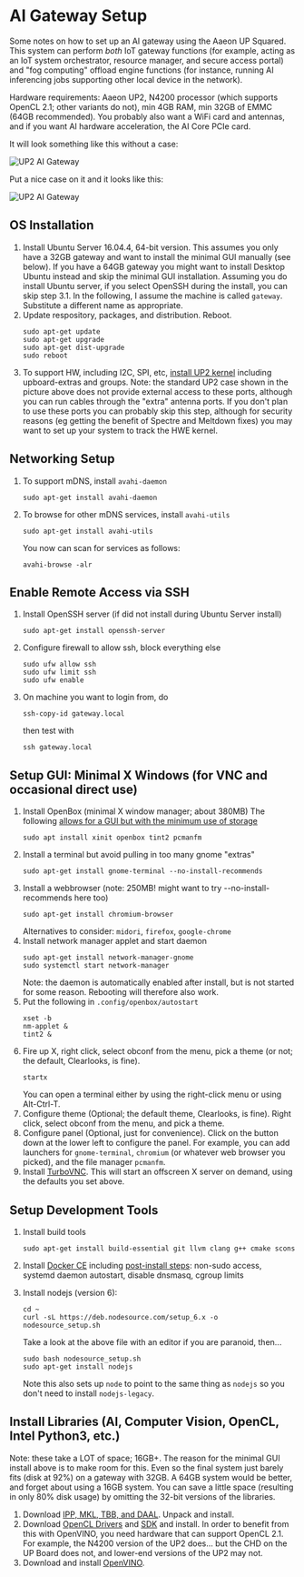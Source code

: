 # AI Gateway Setup
Some notes on how to set up an AI gateway using the Aaeon UP Squared.
This system can perform _both_ IoT gateway functions (for example, acting as an IoT system
orchestrator, resource manager, and secure access portal) and "fog computing" offload engine functions
(for instance, running AI inferencing jobs supporting other local device in the network).

Hardware requirements: Aaeon UP2, N4200 processor (which supports OpenCL 2.1; other variants do not),
min 4GB RAM, min 32GB of EMMC (64GB recommended).
You probably also want a WiFi card and antennas, and if you want AI hardware acceleration, the AI Core PCIe card.

It will look something like this without a case:

![UP2 AI Gateway](images/inside2.jpg)

Put a nice case on it and it looks like this:

![UP2 AI Gateway](images/outside.jpg)

## OS Installation
1. Install Ubuntu Server 16.04.4, 64-bit version.
   This assumes you only have a 32GB gateway and want to install the minimal GUI manually (see below).
   If you have a 64GB gateway you might want to install Desktop Ubuntu instead and skip the minimal
   GUI installation.
   Assuming you do install Ubuntu server, if you select OpenSSH during the install, you can skip step 3.1.
   In the following, I assume the machine is called `gateway`.
   Substitute a different name as appropriate.
2. Update respository, packages, and distribution.  Reboot.
   ```
   sudo apt-get update
   sudo apt-get upgrade
   sudo apt-get dist-upgrade
   sudo reboot
   ```
3. To support HW, including I2C, SPI, etc,
   [install UP2 kernel](
       http://wiki.up-community.org/Ubuntu
   )
   including upboard-extras and groups.   Note: the standard UP2 case shown in the picture above does not
   provide external access to these ports, although you can run cables through the "extra" antenna ports.
   If you don't plan to use these ports you can probably skip this step, although for security reasons
   (eg getting the benefit of Spectre and Meltdown fixes) you may want to set up your system to track the HWE kernel.

## Networking Setup
1. To support mDNS, install `avahi-daemon`
   ```
   sudo apt-get install avahi-daemon
   ```
2. To browse for other mDNS services, install `avahi-utils`
   ```
   sudo apt-get install avahi-utils
   ```
   You now can scan for services as follows:
   ```
   avahi-browse -alr
   ```

## Enable Remote Access via SSH
1. Install OpenSSH server (if did not install during Ubuntu Server install)
   ```
   sudo apt-get install openssh-server
   ```
2. Configure firewall to allow ssh, block everything else
   ```
   sudo ufw allow ssh
   sudo ufw limit ssh
   sudo ufw enable
   ```
3. On machine you want to login from, do
   ```
   ssh-copy-id gateway.local
   ```
   then test with
   ```
   ssh gateway.local
   ```

## Setup GUI: Minimal X Windows (for VNC and occasional direct use)
1. Install OpenBox (minimal X window manager; about 380MB)
   The following [allows for a GUI but with the minimum use of storage](
       https://www.addictivetips.com/ubuntu-linux-tips/desktop-environment-with-openbox-window-manager/
   )
   ```
   sudo apt install xinit openbox tint2 pcmanfm
   ```
2. Install a terminal but avoid pulling in too many gnome "extras"
   ```
   sudo apt-get install gnome-terminal --no-install-recommends
   ```
3. Install a webbrowser (note: 250MB! might want to try --no-install-recommends here too)
   ```
   sudo apt-get install chromium-browser
   ```
   Alternatives to consider: `midori`, `firefox`, `google-chrome`
4. Install network manager applet and start daemon
   ```
   sudo apt-get install network-manager-gnome
   sudo systemctl start network-manager
   ```
   Note: the daemon is automatically enabled after install, but is not started for some reason.
   Rebooting will therefore also work.
5. Put the following in `.config/openbox/autostart`
   ```
   xset -b
   nm-applet &
   tint2 &
   ```
6. Fire up X, right click, select obconf from the menu, pick a theme (or not; the default, Clearlooks, is fine).
   ```
   startx
   ```
   You can open a terminal either by using the right-click menu or using Alt-Ctrl-T.
7. Configure theme (Optional; the default theme, Clearlooks, is fine).
   Right click, select obconf from the menu, and pick a theme.
8. Configure panel (Optional, just for convenience).
   Click on the button down at the lower left to configure the panel.  For example, you can
   add launchers for `gnome-terminal`, `chromium` (or whatever web browser you picked), and the file manager `pcmanfm`.
7. Install [TurboVNC](
       https://github.com/otcshare/ros-fetchbot/blob/master/sawr_master/VNC.md   
   ).
   This will start an offscreen X server on demand, using the defaults you set above.

## Setup Development Tools
1. Install build tools
   ```
   sudo apt-get install build-essential git llvm clang g++ cmake scons
   ```
2. Install [Docker CE](
       https://docs.docker.com/install/linux/docker-ce/ubuntu/
   )
   including [post-install steps](
          https://docs.docker.com/install/linux/linux-postinstall/
   ): non-sudo access, systemd daemon autostart, disable dnsmasq, cgroup limits

3. Install nodejs (version 6):
   ```
   cd ~
   curl -sL https://deb.nodesource.com/setup_6.x -o nodesource_setup.sh
   ```
   Take a look at the above file with an editor if you are paranoid, then...
   ```
   sudo bash nodesource_setup.sh
   sudo apt-get install nodejs
   ```
   Note this also sets up `node` to point to the same thing as `nodejs` so you don't need to install `nodejs-legacy`.

## Install Libraries (AI, Computer Vision, OpenCL, Intel Python3, etc.)
Note: these take a LOT of space; 16GB+.  The reason for the minimal GUI install above is to
make room for this.  Even so the final system just barely fits (disk at 92%) on a gateway with 32GB.
A 64GB system would be better, and forget about using a 16GB system.  You can save a little space 
(resulting in only 80% disk usage) by omitting the 32-bit versions of the libraries.
1. Download [IPP, MKL, TBB, and DAAL](
       https://software.intel.com/en-us/performance-libraries
   ).
   Unpack and install.
2. Download [OpenCL Drivers](
       https://software.intel.com/en-us/articles/opencl-drivers
   ) and [SDK](
       https://software.intel.com/en-us/intel-opencl/download
   ) and install.
   In order to benefit from this with OpenVINO, you need hardware that
   can support OpenCL 2.1.  For example, the N4200 version of the UP2 does... but
   the CHD on the UP Board does not, and lower-end versions of the UP2 may not.
3. Download and install [OpenVINO](
      https://software.intel.com/en-us/openvino-toolkit
   ).

